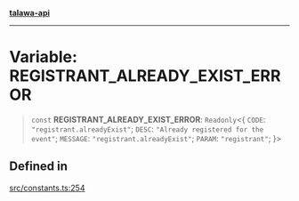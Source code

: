 [**talawa-api**](../../README.md)

***

# Variable: REGISTRANT\_ALREADY\_EXIST\_ERROR

> `const` **REGISTRANT\_ALREADY\_EXIST\_ERROR**: `Readonly`\<\{ `CODE`: `"registrant.alreadyExist"`; `DESC`: `"Already registered for the event"`; `MESSAGE`: `"registrant.alreadyExist"`; `PARAM`: `"registrant"`; \}\>

## Defined in

[src/constants.ts:254](https://github.com/Suyash878/talawa-api/blob/b5a9d8b4a1ea678a3d6f5b710b3721f91a3052fc/src/constants.ts#L254)
